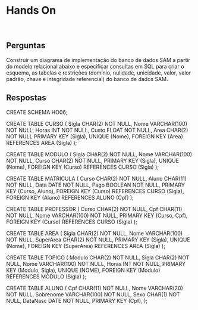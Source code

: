 # Hands On 

<br>

## Perguntas

Construir um diagrama de implementação do banco de dados SAM a partir do modelo relacional abaixo e especificar consultas em SQL para criar o esquema, as tabelas e restrições (domínio, nulidade, unicidade, valor, valor padrão, chave e integridade referencial) do banco de dados SAM.

## Respostas

CREATE SCHEMA HO06;

CREATE TABLE CURSO (
    Sigla CHAR(2) NOT NULL,
    Nome VARCHAR(100) NOT NULL,
    Horas INT NOT NULL,
    Custo FLOAT NOT NULL, 
    Area CHAR(2) NOT NULL
    PRIMARY KEY (Sigla),
    UNIQUE (Nome),
    FOREIGN KEY (Area) REFERENCES AREA (Sigla)
);

CREATE TABLE MODULO (
    Sigla CHAR(2) NOT NULL,
    Nome VARCHAR(100) NOT NULL,
    Curso CHAR(2) NOT NULL, 
    PRIMARY KEY (Sigla),
    UNIQUE (Nome),
    FOREIGN KEY (Curso) REFERENCES CURSO (Sigla)
);

CREATE TABLE MATRICULA (
    Curso CHAR(2) NOT NULL,
    Aluno CHAR(11) NOT NULL,
    Data DATE NOT NULL,
    Pago BOOLEAN NOT NULL,
    PRIMARY KEY (Curso, Aluno),
    FOREIGN KEY (Curso) REFERENCES CURSO (Sigla),
    FOREIGN KEY (Aluno) REFERENCES ALUNO (Cpf)
);

CREATE TABLE PROFESSOR (
    Curso CHAR(2) NOT NULL,
    Cpf CHAR(11) NOT NULL,
    Nome VARCHAR(100) NOT NULL,
    PRIMARY KEY (Curso, Cpf),
    FOREIGN KEY (Curso) REFERENCES CURSO (Sigla)
);

CREATE TABLE AREA (
    Sigla CHAR(2) NOT NULL,
    Nome VARCHAR(100) NOT NULL,
    SuperArea CHAR(2) NOT NULL,
    PRIMARY KEY (Sigla),
    UNIQUE (Nome),
    FOREIGN KEY (SuperArea) REFERENCES AREA (Sigla)
);

CREATE TABLE TOPICO (
    Modulo CHAR(2) NOT NULL,
    Sigla CHAR(2) NOT NULL,
    Nome VARCHAR(100) NOT NULL, 
    Horas INT NOT NULL,
    PRIMARY KEY (Modulo, Sigla),
    UNIQUE (NOME),
    FOREIGN KEY (Modulo) REFERENCES MODULO (Sigla)
);

CREATE TABLE ALUNO (
    Cpf CHAR(11) NOT NULL,
    Nome VARCHAR(20) NOT NULL,
    Sobrenome VARCHAR(100) NOT NULL,
    Sexo CHAR(1) NOT NULL,
    DataNasc DATE NOT NULL,
    PRIMARY KEY (Cpf),
);
